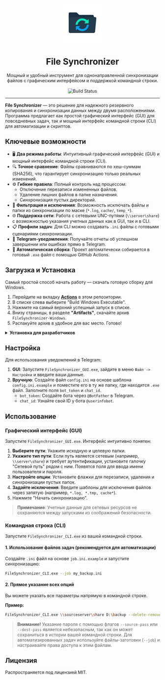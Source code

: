 <p align="center">
  <img src="assets/icon.png" alt="File Synchronizer Icon" width="128"/>
</p>

<h1 align="center">File Synchronizer</h1>

<p align="center">
  Мощный и удобный инструмент для однонаправленной синхронизации файлов с графическим интерфейсом и поддержкой командной строки.
  <br/>
  <br/>
  <img alt="Build Status" src="https://github.com/lammeronline/FS/actions/workflows/build.yml/badge.svg">
</p>

---

**File Synchronizer** — это решение для надежного резервного копирования и синхронизации данных между двумя расположениями. Программа предлагает как простой графический интерфейс (GUI) для повседневных задач, так и мощный интерфейс командной строки (CLI) для автоматизации и скриптов.

## Ключевые возможности

*   🖥️ **Два режима работы**: Интуитивный графический интерфейс (GUI) и мощный интерфейс командной строки (CLI).
*   🔍 **Точное сравнение**: Файлы сравниваются по хеш-суммам (SHA256), что гарантирует синхронизацию только реальных изменений.
*   ⚙️ **Гибкие правила**: Полный контроль над процессом:
    *   Отключение перезаписи измененных файлов.
    *   Удаление лишних файлов в папке назначения.
    *   Синхронизация пустых директорий.
*   🚫 **Фильтрация и исключения**: Возможность исключать файлы и папки из синхронизации по маске (`*.log`, `cache/`, `temp_*`).
*   🌐 **Поддержка сети**: Работа с сетевыми UNC-путями (`\\server\share`) с возможностью указания учетных данных как в GUI, так и в CLI.
*   📋 **Профили задач**: Для CLI можно создавать `.ini` файлы с готовыми сценариями синхронизации.
*   💬 **Telegram-уведомления**: Получайте отчеты об успешном завершении или ошибках прямо в Telegram.
*   🚀 **Автоматическая сборка**: Проект автоматически собирается в готовый `.exe` файл с помощью GitHub Actions.

## Загрузка и Установка

Самый простой способ начать работу — скачать готовую сборку для Windows.

1.  Перейдите на вкладку **[Actions](https://github.com/lammeronline/FS/actions)** в этом репозитории.
2.  В списке слева выберите "Build Windows Executable".
3.  Нажмите на самый верхний успешный запуск в списке.
4.  Внизу страницы, в разделе **"Artifacts"**, скачайте архив `FileSynchronizer-Windows`.
5.  Распакуйте архив в удобное для вас место. Готово!

<details>
<summary><strong>Установка для разработчиков</strong></summary>

1.  Клонируйте репозиторий:
    ```bash
    git clone https://github.com/YOUR_USERNAME/YOUR_REPOSITORY.git
    cd FileSynchronizer
    ```
2.  Создайте и активируйте виртуальное окружение:
    ```bash
    python -m venv venv
    # Windows:
    venv\Scripts\activate
    # Linux/macOS:
    source venv/bin/activate
    ```
3.  Установите зависимости:
    ```bash
    pip install -r requirements.txt
    ```
</details>

## Настройка

Для использования уведомлений в Telegram:
1.  **GUI**: Запустите `FileSynchronizer_GUI.exe`, зайдите в меню `Файл -> Настройки` и введите ваши данные.
2.  **Вручную**: Создайте файл `config.ini` на основе шаблона `config.ini.example` и поместите его в ту же папку, где находится `.exe` файл. Заполните поля `bot_token` и `chat_id`.
    *   `bot_token`: Создайте бота через `@BotFather` в Telegram.
    *   `chat_id`: Узнайте свой ID у бота `@userinfobot`.

## Использование

### Графический интерфейс (GUI)

Запустите `FileSynchronizer_GUI.exe`. Интерфейс интуитивно понятен:

1.  **Выберите пути**: Укажите исходную и целевую папки.
2.  **Укажите тип пути**: Если путь является сетевым (например, `\\server\share`) и требует аутентификации, установите галочку "Сетевой путь" рядом с ним. Появятся поля для ввода имени пользователя и пароля.
3.  **Настройте опции**: Установите флажки для перезаписи, удаления и синхронизации пустых папок.
4.  **Задайте исключения**: Введите шаблоны для исключения файлов через запятую (например, `*.log, *.tmp, cache*`).
5.  Нажмите "Начать синхронизацию".

> **Примечание**: Учетные данные для сетевых ресурсов не сохраняются между запусками из соображений безопасности.

### Командная строка (CLI)

Запустите `FileSynchronizer_CLI.exe` из вашей командной строки.

#### 1. Использование файлов задач (рекомендуется для автоматизации)

Создайте `.ini` файл на основе `job.ini.example` и запустите синхронизацию:

```bash
FileSynchronizer_CLI.exe --job my_backup.ini
```

#### 2. Прямое указание всех опций

Вы можете указать все параметры напрямую в командной строке.

**Пример:**
```bash
FileSynchronizer_CLI.exe \\sourceserver\share D:\backup --delete-removed --sync-empty-dirs --exclude "*.tmp" "cache-*" --source-user "myuser" --source-pass "MySecretPassword123"
```

> **Внимание!** Указание пароля с помощью флагов `--source-pass` или `--dest-pass` является небезопасным, так как он может сохраниться в истории вашей командной строки. Для автоматизированных задач используйте файлы-заготовки (`--job`) и настраивайте права доступа к этим файлам.

## Лицензия

Распространяется под лицензией MIT.
